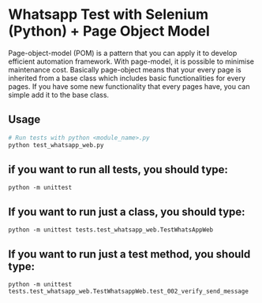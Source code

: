 # Whatsapp Test with Selenium (Python) + Page Object Model

Page-object-model (POM) is a pattern that you can apply it to develop efficient automation framework. With page-model, it is possible to minimise maintenance cost. Basically page-object means that your every page is inherited from a base class which includes basic functionalities for every pages. If you have some new functionality that every pages have, you can simple add it to the base class.



## Usage

```python
# Run tests with python <module_name>.py
python test_whatsapp_web.py 
```
## if you want to run all tests, you should type:
```
python -m unittest
 ```
## If you want to run just a class, you should type:
``` 
python -m unittest tests.test_whatsapp_web.TestWhatsAppWeb
```
## If you want to run just a test method, you should type:
```
python -m unittest tests.test_whatsapp_web.TestWhatsappWeb.test_002_verify_send_message
